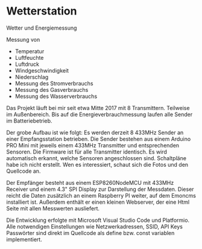 # Wetterstation
Wetter und Energiemessung

Messung von
- Temperatur
- Luftfeuchte
- Luftdruck
- Windgeschwindigkeit
- Niederschlag
- Messung des Stromverbrauchs
- Messung des Gasverbrauchs
- Messung des Wasserverbrauchs

Das Projekt läuft bei mir seit etwa Mitte 2017 mit 8 Transmittern. Teilweise im Außenbereich.
Bis auf die Energieverbrauchmessung laufen alle Sender im Batteriebetrieb. 

Der grobe Aufbau ist wie folgt:
Es werden derzeit 8 433MHz Sender an einer Empfangsstation betrieben.
Die Sender bestehen aus einem Arduino PRO Mini mit jeweils einem 433MHz Transmitter und entsprechenden Sensoren.
Die Firmware ist für alle Transmitter identisch. Es wird automatisch erkannt, welche Sensoren angeschlossen sind.
Schaltpläne habe ich nicht erstellt. Wen es interessiert, schaut sich die Fotos und den Quellcode an.

Der Empfänger besteht aus einem ESP8260NodeMCU mit 433MHz Receiver und einem 4.3" SPI Display zur Darstellung der Messdaten.
Dieser reicht die Daten zusätzlich an einem Raspberry PI weiter, auf dem Emoncms installiert ist.
Außerdem enthält er einen kleinen Webserver, der eine Html Seite mit allen Messwerten ausliefert.

Die Entwicklung erfolgte mit Microsoft Visual Studio Code und Platformio.
Alle notwendigen Einstellungen wie Netzwerkadressen, SSID, API Keys Passwörter sind direkt im Quellcode
als define bzw. const variablen implementiert.

